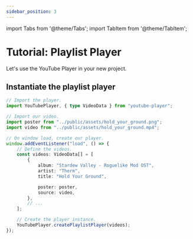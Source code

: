 ```yaml
---
sidebar_position: 3
---
```


import Tabs from '@theme/Tabs';
import TabItem from '@theme/TabItem';

# Tutorial: Playlist Player

Let's use the YouTube Player in your new project.

## Instantiate the playlist player

```typescript title="/src/main.ts"
// Import the player.
import YouTubePlayer, { type VideoData } from "youtube-player";

// Import our video.
import poster from "../public/assets/hold_your_ground.png";
import video from "../public/assets/hold_your_ground.mp4";

// On window load, create our player.
window.addEventListener("load", () => {
    // Define the videos.
    const videos: VideoData[] = [
        {
            album: "Stardew Valley - Roguelike Mod OST",
            artist: "Therm",
            title: "Hold Your Ground",

            poster: poster,
            source: video,
        },
        // ...
    ];

    // Create the player instance.
    YouTubePlayer.createPlaylistPlayer(videos);
});

```
